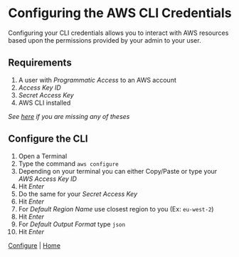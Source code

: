 # Configuring the AWS CLI Credentials
Configuring your CLI credentials allows you to interact with AWS resources based upon the permissions provided by your admin to your user.

## Requirements
1. A user with *Programmatic Access* to an AWS account
2. *Access Key ID*
3. *Secret Access Key*
4. AWS CLI installed

*See [here](./iam.md) if you are missing any of theses*

## Configure the CLI
1. Open a Terminal
2. Type the command `aws configure`
3. Depending on your terminal you can either Copy/Paste or type your *AWS Access Key ID*
4. Hit *Enter*
5. Do the same for your *Secret Access Key*
6. Hit *Enter*
7. For *Default Region Name* use closest region to you (Ex: `eu-west-2`)
8. Hit *Enter*
9. For *Default Output Format* type `json`
10. Hit *Enter* 

[Configure](README.md) | [Home](../../README.md)
